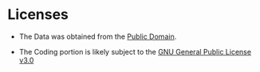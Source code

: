 # Licenses
* The Data was obtained from the [Public Domain](https://choosealicense.com/licenses/cc0-1.0/).

* The Coding portion is likely subject to the [GNU General Public License v3.0](https://choosealicense.com/licenses/gpl-3.0/)

